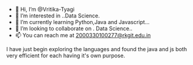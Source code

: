 - 👋 Hi, I’m @Vritika-Tyagi
- 👀 I’m interested in ..Data Science.
- 🌱 I’m currently learning Python,Java and Javascript...
- 💞️ I’m looking to collaborate on . Data Science..
- 📫 You can reach me at 2000330100277@rkgit.edu.in

<!---
Vritika-Tyagi/Vritika-Tyagi is a ✨ special ✨ repository because its `README.md` (this file) appears on your GitHub profile.
You can click the Preview link to take a look at your changes.
--->
I have just begin exploring the languages and found the java and js both very efficient for each having it's own purpose.
